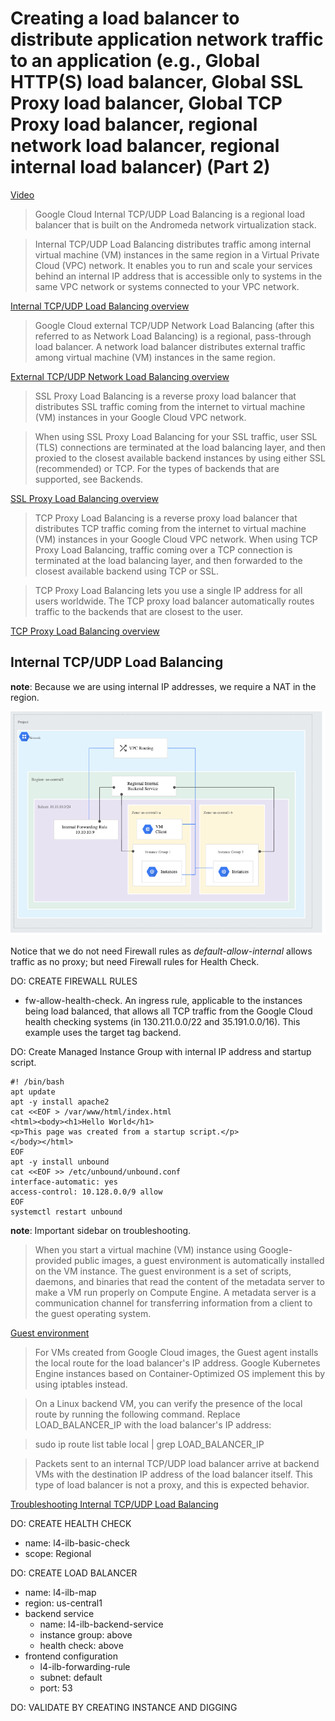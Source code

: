 # Creating a load balancer to distribute application network traffic to an application (e.g., Global HTTP(S) load balancer, Global SSL Proxy load balancer, Global TCP Proxy load balancer, regional network load balancer, regional internal load balancer) (Part 2)

[Video](https://youtu.be/w3hB0hyQPyA)

> Google Cloud Internal TCP/UDP Load Balancing is a regional load balancer that is built on the Andromeda network virtualization stack.

> Internal TCP/UDP Load Balancing distributes traffic among internal virtual machine (VM) instances in the same region in a Virtual Private Cloud (VPC) network. It enables you to run and scale your services behind an internal IP address that is accessible only to systems in the same VPC network or systems connected to your VPC network.

[Internal TCP/UDP Load Balancing overview](https://cloud.google.com/load-balancing/docs/internal)

> Google Cloud external TCP/UDP Network Load Balancing (after this referred to as Network Load Balancing) is a regional, pass-through load balancer. A network load balancer distributes external traffic among virtual machine (VM) instances in the same region.

[External TCP/UDP Network Load Balancing overview](https://cloud.google.com/load-balancing/docs/network)

> SSL Proxy Load Balancing is a reverse proxy load balancer that distributes SSL traffic coming from the internet to virtual machine (VM) instances in your Google Cloud VPC network.

> When using SSL Proxy Load Balancing for your SSL traffic, user SSL (TLS) connections are terminated at the load balancing layer, and then proxied to the closest available backend instances by using either SSL (recommended) or TCP. For the types of backends that are supported, see Backends.

[SSL Proxy Load Balancing overview](https://cloud.google.com/load-balancing/docs/ssl)

> TCP Proxy Load Balancing is a reverse proxy load balancer that distributes TCP traffic coming from the internet to virtual machine (VM) instances in your Google Cloud VPC network. When using TCP Proxy Load Balancing, traffic coming over a TCP connection is terminated at the load balancing layer, and then forwarded to the closest available backend using TCP or SSL.

> TCP Proxy Load Balancing lets you use a single IP address for all users worldwide. The TCP proxy load balancer automatically routes traffic to the backends that are closest to the user.

[TCP Proxy Load Balancing overview](https://cloud.google.com/load-balancing/docs/tcp)

## Internal TCP/UDP Load Balancing

**note**: Because we are using internal IP addresses, we require a NAT in the region.

![Diagram](diagram.png)

Notice that we do not need Firewall rules as *default-allow-internal* allows traffic as no proxy; but need Firewall rules for Health Check.

DO: CREATE FIREWALL RULES

* fw-allow-health-check. An ingress rule, applicable to the instances being load balanced, that allows all TCP traffic from the Google Cloud health checking systems (in 130.211.0.0/22 and 35.191.0.0/16). This example uses the target tag backend.

DO: Create Managed Instance Group with internal IP address and startup script.

```
#! /bin/bash
apt update
apt -y install apache2
cat <<EOF > /var/www/html/index.html
<html><body><h1>Hello World</h1>
<p>This page was created from a startup script.</p>
</body></html>
EOF
apt -y install unbound
cat <<EOF >> /etc/unbound/unbound.conf
interface-automatic: yes
access-control: 10.128.0.0/9 allow
EOF
systemctl restart unbound
```

**note**: Important sidebar on troubleshooting.

> When you start a virtual machine (VM) instance using Google-provided public images, a guest environment is automatically installed on the VM instance. The guest environment is a set of scripts, daemons, and binaries that read the content of the metadata server to make a VM run properly on Compute Engine. A metadata server is a communication channel for transferring information from a client to the guest operating system.

[Guest environment](https://cloud.google.com/compute/docs/images/guest-environment)

> For VMs created from Google Cloud images, the Guest agent installs the local route for the load balancer's IP address. Google Kubernetes Engine instances based on Container-Optimized OS implement this by using iptables instead.

> On a Linux backend VM, you can verify the presence of the local route by running the following command. Replace LOAD_BALANCER_IP with the load balancer's IP address:

> sudo ip route list table local | grep LOAD_BALANCER_IP

> Packets sent to an internal TCP/UDP load balancer arrive at backend VMs with the destination IP address of the load balancer itself. This type of load balancer is not a proxy, and this is expected behavior.

[Troubleshooting Internal TCP/UDP Load Balancing](https://cloud.google.com/load-balancing/docs/internal/troubleshooting-ilb)

DO: CREATE HEALTH CHECK

* name: l4-ilb-basic-check
* scope: Regional

DO: CREATE LOAD BALANCER

* name: l4-ilb-map
* region: us-central1
* backend service
  * name: l4-ilb-backend-service
  * instance group: above
  * health check: above
* frontend configuration
  * l4-ilb-forwarding-rule
  * subnet: default
  * port: 53

DO: VALIDATE BY CREATING INSTANCE AND DIGGING
